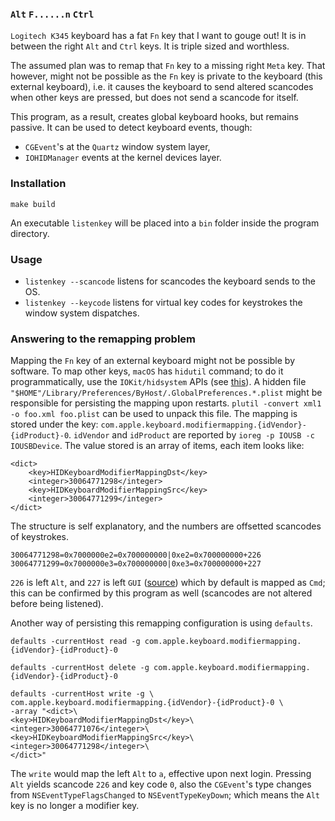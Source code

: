 
### `Alt` `F......n` `Ctrl`

`Logitech K345` keyboard has a fat `Fn` key that I want to gouge out!
It is in between the right `Alt` and `Ctrl` keys.
It is triple sized and worthless.

The assumed plan was to remap that `Fn` key to a missing right `Meta` key.
That however, might not be possible as the `Fn` key is private to the keyboard (this external keyboard), i.e. it causes the keyboard to send altered scancodes when other keys are pressed, but does not send a scancode for itself.

This program, as a result, creates global keyboard hooks, but remains passive. 
It can be used to detect keyboard events, though:
  
  * `CGEvent`'s at the `Quartz` window system layer,
  * `IOHIDManager` events at the kernel devices layer.

### Installation

```
make build
```
An executable `listenkey` will be placed into a `bin` folder inside the program directory.

### Usage

* `listenkey --scancode` listens for scancodes the keyboard sends to the OS.
* `listenkey --keycode` listens for virtual key codes for keystrokes the window system dispatches.

### Answering to the remapping problem

Mapping the `Fn` key of an external keyboard might not be possible by software.
To map other keys, `macOS` has `hidutil` command;
to do it programmatically, use the `IOKit/hidsystem` APIs (see [this](https://developer.apple.com/library/content/technotes/tn2450/_index.html)).
A hidden file `"$HOME"/Library/Preferences/ByHost/.GlobalPreferences.*.plist`
might be responsible for persisting the mapping upon restarts.
`plutil -convert xml1 -o foo.xml foo.plist` can be used to unpack this file.
The mapping is stored under the key: `com.apple.keyboard.modifiermapping.{idVendor}-{idProduct}-0`.
`idVendor` and `idProduct` are reported by `ioreg -p IOUSB -c IOUSBDevice`.
The value stored is an array of items, each item looks like:

```
<dict>
    <key>HIDKeyboardModifierMappingDst</key>
    <integer>30064771298</integer>
    <key>HIDKeyboardModifierMappingSrc</key>
    <integer>30064771299</integer>
</dict>
```
The structure is self explanatory, and the numbers are offsetted scancodes of keystrokes.

```
30064771298=0x7000000e2=0x700000000|0xe2=0x700000000+226
30064771299=0x7000000e3=0x700000000|0xe3=0x700000000+227
```
`226` is left `Alt`, and `227` is left `GUI` ([source](http://www.freebsddiary.org/APC/usb_hid_usages.php)) which by default is mapped as `Cmd`;
this can be confirmed by this program as well (scancodes are not altered before being listened).

Another way of persisting this remapping configuration is using `defaults`.

```
defaults -currentHost read -g com.apple.keyboard.modifiermapping.{idVendor}-{idProduct}-0

defaults -currentHost delete -g com.apple.keyboard.modifiermapping.{idVendor}-{idProduct}-0

defaults -currentHost write -g \
com.apple.keyboard.modifiermapping.{idVendor}-{idProduct}-0 \
-array "<dict>\
<key>HIDKeyboardModifierMappingDst</key>\
<integer>30064771076</integer>\
<key>HIDKeyboardModifierMappingSrc</key>\
<integer>30064771298</integer>\
</dict>"
```
The `write` would map the left `Alt` to `a`, effective upon next login.
Pressing `Alt` yields scancode `226` and key code `0`,
also the `CGEvent`'s type changes from `NSEventTypeFlagsChanged` to `NSEventTypeKeyDown`;
which means the `Alt` key is no longer a modifier key.











